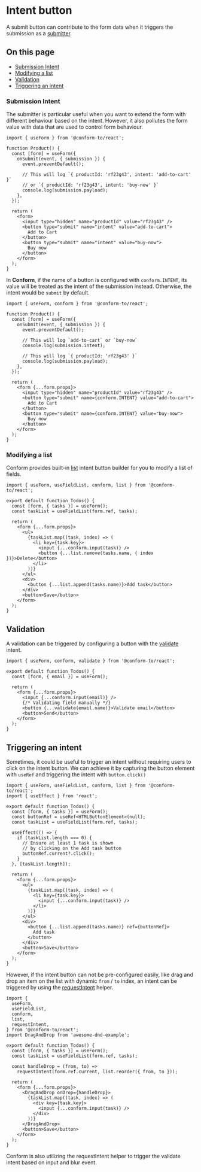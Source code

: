 # Intent button

A submit button can contribute to the form data when it triggers the submission as a [submitter](https://developer.mozilla.org/en-US/docs/Web/API/SubmitEvent/submitter).

<!-- aside -->

## On this page

- [Submission Intent](#submission-intent)
- [Modifying a list](#modifying-a-list)
- [Validation](#validation)
- [Triggering an intent](#triggering-an-intent)

<!-- /aside -->

### Submission Intent

The submitter is particular useful when you want to extend the form with different behaviour based on the intent. However, it also pollutes the form value with data that are used to control form behaviour.

```tsx
import { useForm } from '@conform-to/react';

function Product() {
  const [form] = useForm({
    onSubmit(event, { submission }) {
      event.preventDefault();

      // This will log `{ productId: 'rf23g43', intent: 'add-to-cart' }`
      // or `{ productId: 'rf23g43', intent: 'buy-now' }`
      console.log(submission.payload);
    },
  });

  return (
    <form>
      <input type="hidden" name="productId" value="rf23g43" />
      <button type="submit" name="intent" value="add-to-cart">
        Add to Cart
      </button>
      <button type="submit" name="intent" value="buy-now">
        Buy now
      </button>
    </form>
  );
}
```

In **Conform**, if the name of a button is configured with `conform.INTENT`, its value will be treated as the intent of the submission instead. Otherwise, the intent would be `submit` by default.

```tsx
import { useForm, conform } from '@conform-to/react';

function Product() {
  const [form] = useForm({
    onSubmit(event, { submission }) {
      event.preventDefault();

      // This will log `add-to-cart` or `buy-now`
      console.log(submission.intent);

      // This will log `{ productId: 'rf23g43' }`
      console.log(submission.payload);
    },
  });

  return (
    <form {...form.props}>
      <input type="hidden" name="productId" value="rf23g43" />
      <button type="submit" name={conform.INTENT} value="add-to-cart">
        Add to Cart
      </button>
      <button type="submit" name={conform.INTENT} value="buy-now">
        Buy now
      </button>
    </form>
  );
}
```

### Modifying a list

Conform provides built-in [list](/packages/conform-react/README.md#list) intent button builder for you to modify a list of fields.

```tsx
import { useForm, useFieldList, conform, list } from '@conform-to/react';

export default function Todos() {
  const [form, { tasks }] = useForm();
  const taskList = useFieldList(form.ref, tasks);

  return (
    <form {...form.props}>
      <ul>
        {taskList.map((task, index) => (
          <li key={task.key}>
            <input {...conform.input(task)} />
            <button {...list.remove(tasks.name, { index })}>Delete</button>
          </li>
        ))}
      </ul>
      <div>
        <button {...list.append(tasks.name)}>Add task</button>
      </div>
      <button>Save</button>
    </form>
  );
}
```

## Validation

A validation can be triggered by configuring a button with the [validate](/packages/conform-react/README.md#validate) intent.

```tsx
import { useForm, conform, validate } from '@conform-to/react';

export default function Todos() {
  const [form, { email }] = useForm();

  return (
    <form {...form.props}>
      <input {...conform.input(email)} />
      {/* Validating field manually */}
      <button {...validate(email.name)}>Validate email</button>
      <button>Send</button>
    </form>
  );
}
```

## Triggering an intent

Sometimes, it could be useful to trigger an intent without requiring users to click on the intent button. We can achieve it by capturing the button element with `useRef` and triggering the intent with `button.click()`

```tsx
import { useForm, useFieldList, conform, list } from '@conform-to/react';
import { useEffect } from 'react';

export default function Todos() {
  const [form, { tasks }] = useForm();
  const buttonRef = useRef<HTMLButtonElement>(null);
  const taskList = useFieldList(form.ref, tasks);

  useEffect(() => {
    if (taskList.length === 0) {
      // Ensure at least 1 task is shown
      // by clicking on the Add task button
      buttonRef.current?.click();
    }
  }, [taskList.length]);

  return (
    <form {...form.props}>
      <ul>
        {taskList.map((task, index) => (
          <li key={task.key}>
            <input {...conform.input(task)} />
          </li>
        ))}
      </ul>
      <div>
        <button {...list.append(tasks.name)} ref={buttonRef}>
          Add task
        </button>
      </div>
      <button>Save</button>
    </form>
  );
}
```

However, if the intent button can not be pre-configured easily, like drag and drop an item on the list with dynamic `from` / `to` index, an intent can be triggered by using the [requestIntent](/packages/conform-react/README.md#requestintent) helper.

```tsx
import {
  useForm,
  useFieldList,
  conform,
  list,
  requestIntent,
} from '@conform-to/react';
import DragAndDrop from 'awesome-dnd-example';

export default function Todos() {
  const [form, { tasks }] = useForm();
  const taskList = useFieldList(form.ref, tasks);

  const handleDrop = (from, to) =>
    requestIntent(form.ref.current, list.reorder({ from, to }));

  return (
    <form {...form.props}>
      <DragAndDrop onDrop={handleDrop}>
        {taskList.map((task, index) => (
          <div key={task.key}>
            <input {...conform.input(task)} />
          </div>
        ))}
      </DragAndDrop>
      <button>Save</button>
    </form>
  );
}
```

Conform is also utilizing the requestIntent helper to trigger the validate intent based on input and blur event.
